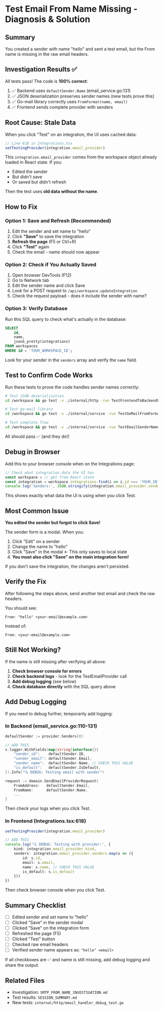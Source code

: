 # Test Email From Name Missing - Diagnosis & Solution

## Summary

You created a sender with name "hello" and sent a test email, but the From name is missing in the raw email headers.

## Investigation Results ✅

All tests pass! The code is **100% correct**:

1. ✅ Backend uses `defaultSender.Name` (email_service.go:131)
2. ✅ JSON deserialization preserves sender names (new tests prove this)
3. ✅ Go-mail library correctly uses `FromFormat(name, email)`
4. ✅ Frontend sends complete provider with senders

## Root Cause: **Stale Data**

When you click "Test" on an integration, the UI uses cached data:

```typescript
// Line 618 in Integrations.tsx
setTestingProvider(integration.email_provider)
```

This `integration.email_provider` comes from the workspace object already loaded in React state. If you:
- Edited the sender
- But didn't save
- Or saved but didn't refresh

Then the test uses **old data without the name**.

## How to Fix

### Option 1: Save and Refresh (Recommended)
1. Edit the sender and set name to "hello"
2. Click **"Save"** to save the integration
3. **Refresh the page** (F5 or Ctrl+R)
4. Click **"Test"** again
5. Check the email - name should now appear

### Option 2: Check if You Actually Saved
1. Open browser DevTools (F12)
2. Go to Network tab
3. Edit the sender name and click Save
4. Look for a POST request to `/api/workspace.updateIntegration`
5. Check the request payload - does it include the sender with name?

### Option 3: Verify Database
Run this SQL query to check what's actually in the database:

```sql
SELECT 
    id,
    name,
    jsonb_pretty(integrations) 
FROM workspaces 
WHERE id = 'YOUR_WORKSPACE_ID';
```

Look for your sender in the `senders` array and verify the `name` field.

## Test to Confirm Code Works

Run these tests to prove the code handles sender names correctly:

```bash
# Test JSON deserialization
cd /workspace && go test -v ./internal/http -run TestFrontendToBackendFlow

# Test go-mail library
cd /workspace && go test -v ./internal/service -run TestGoMailFromFormat

# Test complete flow
cd /workspace && go test -v ./internal/service -run TestEmailSenderNamePreservation
```

All should pass ✅ (and they do!)

## Debug in Browser

Add this to your browser console when on the Integrations page:

```javascript
// Check what integration data the UI has
const workspace = // get from React state
const integration = workspace.integrations.find(i => i.id === 'YOUR_INTEGRATION_ID')
console.log('Senders:', JSON.stringify(integration.email_provider.senders, null, 2))
```

This shows exactly what data the UI is using when you click Test.

## Most Common Issue

**You edited the sender but forgot to click Save!**

The sender form is a modal. When you:
1. Click "Edit" on a sender
2. Change the name to "hello"  
3. Click "Save" in the modal ← This only saves to local state
4. **You must also click "Save" on the main integration form!**

If you don't save the integration, the changes aren't persisted.

## Verify the Fix

After following the steps above, send another test email and check the raw headers.

You should see:
```
From: "hello" <your-email@example.com>
```

Instead of:
```
From: <your-email@example.com>
```

## Still Not Working?

If the name is still missing after verifying all above:

1. **Check browser console for errors**
2. **Check backend logs** - look for the TestEmailProvider call
3. **Add debug logging** (see below)
4. **Check database directly** with the SQL query above

## Add Debug Logging

If you need to debug further, temporarily add logging:

### In Backend (email_service.go:110-131)
```go
defaultSender := provider.Senders[0]

// ADD THIS
s.logger.WithFields(map[string]interface{}{
    "sender_id":    defaultSender.ID,
    "sender_email": defaultSender.Email,
    "sender_name":  defaultSender.Name, // CHECK THIS VALUE
    "is_default":   defaultSender.IsDefault,
}).Info("🔍 DEBUG: Testing email with sender")

request := domain.SendEmailProviderRequest{
    FromAddress:   defaultSender.Email,
    FromName:      defaultSender.Name,
    ...
}
```

Then check your logs when you click Test.

### In Frontend (Integrations.tsx:618)
```typescript
setTestingProvider(integration.email_provider)

// ADD THIS
console.log('🔍 DEBUG: Testing with provider:', {
    kind: integration.email_provider.kind,
    senders: integration.email_provider.senders.map(s => ({
        id: s.id,
        email: s.email,
        name: s.name, // CHECK THIS VALUE
        is_default: s.is_default
    }))
})
```

Then check browser console when you click Test.

## Summary Checklist

- [ ] Edited sender and set name to "hello"
- [ ] Clicked "Save" in the sender modal
- [ ] Clicked "Save" on the integration form
- [ ] Refreshed the page (F5)
- [ ] Clicked "Test" button
- [ ] Checked raw email headers
- [ ] Verified sender name appears as: `"hello" <email>`

If all checkboxes are ✅ and name is still missing, add debug logging and share the output.

## Related Files

- Investigation: `SMTP_FROM_NAME_INVESTIGATION.md`
- Test results: `SESSION_SUMMARY.md`
- New tests: `internal/http/email_handler_debug_test.go`
